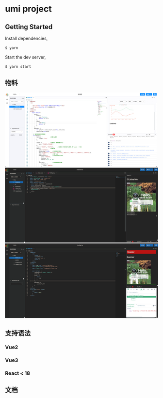 # umi project

## Getting Started

Install dependencies,

```bash
$ yarn
```

Start the dev server,

```bash
$ yarn start
```
## 物料
<img src="./demo.png">
<img src="./react.png">
<img src="./vue.png">

## 支持语法
### Vue2

### Vue3

### React < 18

## 文档

